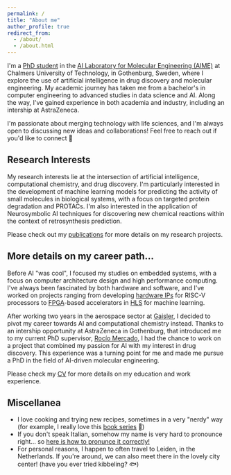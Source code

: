 ```yaml
---
permalink: /
title: "About me"
author_profile: true
redirect_from: 
  - /about/
  - /about.html
---
```


I'm a [PhD student](https://www.chalmers.se/en/persons/ribes/) in the [AI Laboratory for Molecular Engineering (AIME)](https://ailab.bio) at Chalmers University of Technology, in Gothenburg, Sweden, where I explore the use of artificial intelligence in drug discovery and molecular engineering. My academic journey has taken me from a bachelor's in computer engineering to advanced studies in data science and AI. Along the way, I've gained experience in both academia and industry, including an intership at AstraZeneca.

I'm passionate about merging technology with life sciences, and I'm always open to discussing new ideas and collaborations! Feel free to reach out if you'd like to connect 🚀

## Research Interests

My research interests lie at the intersection of artificial intelligence, computational chemistry, and drug discovery. I'm particularly interested in the development of machine learning models for predicting the activity of small molecules in biological systems, with a focus on targeted protein degradation and PROTACs. I'm also interested in the application of Neurosymbolic AI techniques for discovering new chemical reactions within the context of retrosynthesis prediction.

Please check out my [publications](/publications) for more details on my research projects.

## More details on my career path...

Before AI "was cool", I focused my studies on embedded systems, with a focus on computer architecture design and high performance computing. I've always been fascinated by both hardware and software, and I've worked on projects ranging from developing [hardware IPs](https://en.wikipedia.org/wiki/Semiconductor_intellectual_property_core_) for RISC-V processors to [FPGA](https://en.wikipedia.org/wiki/Field-programmable_gate_array)-based accelerators in [HLS](https://en.wikipedia.org/wiki/High-level_synthesis) for machine learning.

After working two years in the aerospace sector at [Gaisler](https://www.gaisler.com), I decided to pivot my career towards AI and computational chemistry instead.
Thanks to an intership opportunity at AstraZeneca in Gothenburg, that introduced me to my current PhD supervisor, [Rocío Mercado](https://rociomer.github.io), I had the chance to work on a project that combined my passion for AI with my interest in drug discovery. This experience was a turning point for me and made me pursue a PhD in the field of AI-driven molecular engineering.

Please check my [CV](/cv) for more details on my education and work experience.

## Miscellanea

- I love cooking and trying new recipes, sometimes in a very "nerdy" way (for example, I really love this [book series](https://www.gribaudo.it/opera/la-scienza-delle-verdure/) 🥦)
- If you don't speak Italian, somehow my name is very hard to pronounce right... so [here is how to pronunce it correctly!](https://www.youtube.com/watch?v=EL83d7oe_Ks&ab_channel=PronounceNames)
- For personal reasons, I happen to often travel to Leiden, in the Netherlands. If you're around, we can also meet there in the lovely city center! (have you ever tried kibbeling? 🐟)

<!-- This is the front page of a website that is powered by the [academicpages template](https://github.com/academicpages/academicpages.github.io) and hosted on GitHub pages. [GitHub pages](https://pages.github.com) is a free service in which websites are built and hosted from code and data stored in a GitHub repository, automatically updating when a new commit is made to the respository. This template was forked from the [Minimal Mistakes Jekyll Theme](https://mmistakes.github.io/minimal-mistakes/) created by Michael Rose, and then extended to support the kinds of content that academics have: publications, talks, teaching, a portfolio, blog posts, and a dynamically-generated CV. You can fork [this repository](https://github.com/academicpages/academicpages.github.io) right now, modify the configuration and markdown files, add your own PDFs and other content, and have your own site for free, with no ads! An older version of this template powers my own personal website at [stuartgeiger.com](http://stuartgeiger.com), which uses [this Github repository](https://github.com/staeiou/staeiou.github.io).

A data-driven personal website
======
Like many other Jekyll-based GitHub Pages templates, academicpages makes you separate the website's content from its form. The content & metadata of your website are in structured markdown files, while various other files constitute the theme, specifying how to transform that content & metadata into HTML pages. You keep these various markdown (.md), YAML (.yml), HTML, and CSS files in a public GitHub repository. Each time you commit and push an update to the repository, the [GitHub pages](https://pages.github.com/) service creates static HTML pages based on these files, which are hosted on GitHub's servers free of charge.

Many of the features of dynamic content management systems (like Wordpress) can be achieved in this fashion, using a fraction of the computational resources and with far less vulnerability to hacking and DDoSing. You can also modify the theme to your heart's content without touching the content of your site. If you get to a point where you've broken something in Jekyll/HTML/CSS beyond repair, your markdown files describing your talks, publications, etc. are safe. You can rollback the changes or even delete the repository and start over -- just be sure to save the markdown files! Finally, you can also write scripts that process the structured data on the site, such as [this one](https://github.com/academicpages/academicpages.github.io/blob/master/talkmap.ipynb) that analyzes metadata in pages about talks to display [a map of every location you've given a talk](https://academicpages.github.io/talkmap.html).

Getting started
======
1. Register a GitHub account if you don't have one and confirm your e-mail (required!)
1. Fork [this repository](https://github.com/academicpages/academicpages.github.io) by clicking the "fork" button in the top right. 
1. Go to the repository's settings (rightmost item in the tabs that start with "Code", should be below "Unwatch"). Rename the repository "[your GitHub username].github.io", which will also be your website's URL.
1. Set site-wide configuration and create content & metadata (see below -- also see [this set of diffs](http://archive.is/3TPas) showing what files were changed to set up [an example site](https://getorg-testacct.github.io) for a user with the username "getorg-testacct")
1. Upload any files (like PDFs, .zip files, etc.) to the files/ directory. They will appear at https://[your GitHub username].github.io/files/example.pdf.  
1. Check status by going to the repository settings, in the "GitHub pages" section

Site-wide configuration
------
The main configuration file for the site is in the base directory in [_config.yml](https://github.com/academicpages/academicpages.github.io/blob/master/_config.yml), which defines the content in the sidebars and other site-wide features. You will need to replace the default variables with ones about yourself and your site's github repository. The configuration file for the top menu is in [_data/navigation.yml](https://github.com/academicpages/academicpages.github.io/blob/master/_data/navigation.yml). For example, if you don't have a portfolio or blog posts, you can remove those items from that navigation.yml file to remove them from the header. 

Create content & metadata
------
For site content, there is one markdown file for each type of content, which are stored in directories like _publications, _talks, _posts, _teaching, or _pages. For example, each talk is a markdown file in the [_talks directory](https://github.com/academicpages/academicpages.github.io/tree/master/_talks). At the top of each markdown file is structured data in YAML about the talk, which the theme will parse to do lots of cool stuff. The same structured data about a talk is used to generate the list of talks on the [Talks page](https://academicpages.github.io/talks), each [individual page](https://academicpages.github.io/talks/2012-03-01-talk-1) for specific talks, the talks section for the [CV page](https://academicpages.github.io/cv), and the [map of places you've given a talk](https://academicpages.github.io/talkmap.html) (if you run this [python file](https://github.com/academicpages/academicpages.github.io/blob/master/talkmap.py) or [Jupyter notebook](https://github.com/academicpages/academicpages.github.io/blob/master/talkmap.ipynb), which creates the HTML for the map based on the contents of the _talks directory).

**Markdown generator**

I have also created [a set of Jupyter notebooks](https://github.com/academicpages/academicpages.github.io/tree/master/markdown_generator
) that converts a CSV containing structured data about talks or presentations into individual markdown files that will be properly formatted for the academicpages template. The sample CSVs in that directory are the ones I used to create my own personal website at stuartgeiger.com. My usual workflow is that I keep a spreadsheet of my publications and talks, then run the code in these notebooks to generate the markdown files, then commit and push them to the GitHub repository.

How to edit your site's GitHub repository
------
Many people use a git client to create files on their local computer and then push them to GitHub's servers. If you are not familiar with git, you can directly edit these configuration and markdown files directly in the github.com interface. Navigate to a file (like [this one](https://github.com/academicpages/academicpages.github.io/blob/master/_talks/2012-03-01-talk-1.md) and click the pencil icon in the top right of the content preview (to the right of the "Raw | Blame | History" buttons). You can delete a file by clicking the trashcan icon to the right of the pencil icon. You can also create new files or upload files by navigating to a directory and clicking the "Create new file" or "Upload files" buttons. 

Example: editing a markdown file for a talk
![Editing a markdown file for a talk](/images/editing-talk.png)

For more info
------
More info about configuring academicpages can be found in [the guide](https://academicpages.github.io/markdown/). The [guides for the Minimal Mistakes theme](https://mmistakes.github.io/minimal-mistakes/docs/configuration/) (which this theme was forked from) might also be helpful. -->
